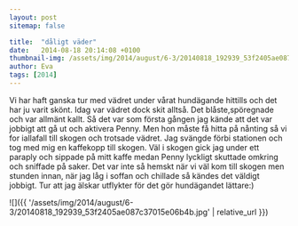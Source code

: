```yaml
---
layout: post
sitemap: false

title:  "dåligt väder"
date:   2014-08-18 20:14:08 +0100
thumbnail-img: /assets/img/2014/august/6-3/20140818_192939_53f2405ae087c37015e06b4b.jpg
author: Eva
tags: [2014]
---
```


Vi har haft ganska tur med vädret under vårat hundägande hittills och det har ju varit skönt. Idag var vädret dock skit alltså. Det blåste,spöregnade och var allmänt kallt. Så det var som första gången jag kände att det var jobbigt att gå ut och aktivera Penny. Men hon måste få hitta på nånting så vi for iallafall till skogen och trotsade vädret. Jag svängde förbi stationen och tog med mig en kaffekopp till skogen. Väl i skogen gick jag under ett paraply och sippade på mitt kaffe medan Penny lyckligt skuttade omkring och sniffade på saker. Det var inte så hemskt när vi väl kom till skogen men stunden innan, när jag låg i soffan och chillade så kändes det väldigt jobbigt. Tur att jag älskar utflykter för det gör hundägandet lättare:)

![]({{ '/assets/img/2014/august/6-3/20140818_192939_53f2405ae087c37015e06b4b.jpg'  | relative_url }})

